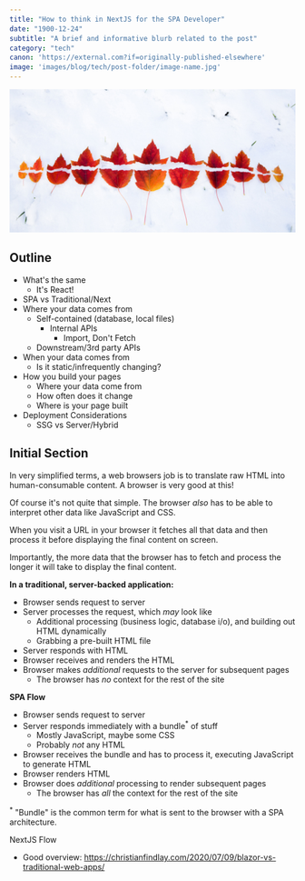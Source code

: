 ```yaml
---
title: "How to think in NextJS for the SPA Developer"
date: "1900-12-24"
subtitle: "A brief and informative blurb related to the post"
category: "tech"
canon: 'https://external.com?if=originally-published-elsewhere'
image: 'images/blog/tech/post-folder/image-name.jpg'
---
```


![Initial image used as anchor for article](/public/images/blog/tech/why-isnt-npm-link-working/why-isnt-npm-link-working-title-image.jpg)

## Outline

- What's the same
  - It's React!
- SPA vs Traditional/Next
- Where your data comes from
  - Self-contained (database, local files)
    - Internal APIs
      - Import, Don't Fetch
  - Downstream/3rd party APIs
- When your data comes from
  - Is it static/infrequently changing?
- How you build your pages
  - Where your data come from
  - How often does it change
  - Where is your page built
- Deployment Considerations
  - SSG vs Server/Hybrid

## Initial Section

In very simplified terms, a web browsers job is to translate raw HTML into human-consumable content. A browser is very good at this!

Of course it's not quite that simple. The browser *also* has to be able to interpret other data like JavaScript and CSS.

When you visit a URL in your browser it fetches all that data and then process it before displaying the final content on screen.

Importantly, the more data that the browser has to fetch and process the longer it will take to display the final content.

**In a traditional, server-backed application:**
- Browser sends request to server
- Server processes the request, which *may* look like
  - Additional processing (business logic, database i/o), and building out HTML dynamically
  - Grabbing a pre-built HTML file
- Server responds with HTML
- Browser receives and renders the HTML
- Browser makes *additional* requests to the server for subsequent pages
  - The browser has *no* context for the rest of the site

**SPA Flow**
- Browser sends request to server
- Server responds immediately with a bundle<sup>*</sup> of stuff
  - Mostly JavaScript, maybe some CSS
  - Probably *not* any HTML
- Browser receives the bundle and has to process it, executing JavaScript to generate HTML
- Browser renders HTML
- Browser does *additional* processing to render subsequent pages
  - The browser has *all* the context for the rest of the site

<sup>*</sup> "Bundle" is the common term for what is sent to the browser with a SPA architecture.

NextJS Flow

* Good overview: https://christianfindlay.com/2020/07/09/blazor-vs-traditional-web-apps/


